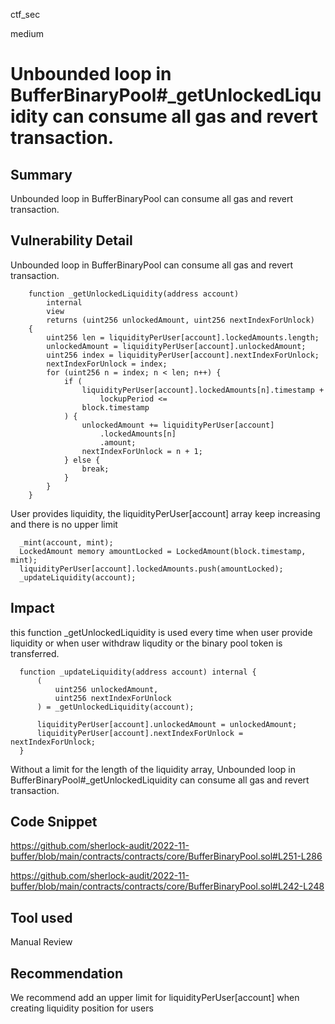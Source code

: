 ctf_sec

medium

# Unbounded loop in BufferBinaryPool#_getUnlockedLiquidity can consume all gas and revert transaction.

## Summary

Unbounded loop in BufferBinaryPool can consume all gas and revert transaction.

## Vulnerability Detail

Unbounded loop in BufferBinaryPool can consume all gas and revert transaction.

```solidity
    function _getUnlockedLiquidity(address account)
        internal
        view
        returns (uint256 unlockedAmount, uint256 nextIndexForUnlock)
    {
        uint256 len = liquidityPerUser[account].lockedAmounts.length;
        unlockedAmount = liquidityPerUser[account].unlockedAmount;
        uint256 index = liquidityPerUser[account].nextIndexForUnlock;
        nextIndexForUnlock = index;
        for (uint256 n = index; n < len; n++) {
            if (
                liquidityPerUser[account].lockedAmounts[n].timestamp +
                    lockupPeriod <=
                block.timestamp
            ) {
                unlockedAmount += liquidityPerUser[account]
                    .lockedAmounts[n]
                    .amount;
                nextIndexForUnlock = n + 1;
            } else {
                break;
            }
        }
    }
```

User provides liquidity, the liquidityPerUser[account] array keep increasing and there is no upper limit

```solidity
  _mint(account, mint);
  LockedAmount memory amountLocked = LockedAmount(block.timestamp, mint);
  liquidityPerUser[account].lockedAmounts.push(amountLocked);
  _updateLiquidity(account);
```

## Impact

this function _getUnlockedLiquidity is used every time when user provide liquidity or when user withdraw liqudity or the binary pool token is transferred.

```solidity
  function _updateLiquidity(address account) internal {
      (
          uint256 unlockedAmount,
          uint256 nextIndexForUnlock
      ) = _getUnlockedLiquidity(account);

      liquidityPerUser[account].unlockedAmount = unlockedAmount;
      liquidityPerUser[account].nextIndexForUnlock = nextIndexForUnlock;
  }
```

Without a limit for the length of the liquidity array, Unbounded loop in BufferBinaryPool#_getUnlockedLiquidity can consume all gas and revert transaction.

## Code Snippet

https://github.com/sherlock-audit/2022-11-buffer/blob/main/contracts/contracts/core/BufferBinaryPool.sol#L251-L286

https://github.com/sherlock-audit/2022-11-buffer/blob/main/contracts/contracts/core/BufferBinaryPool.sol#L242-L248

## Tool used

Manual Review

## Recommendation

We recommend add an upper limit for liquidityPerUser[account] when creating liquidity position for users
